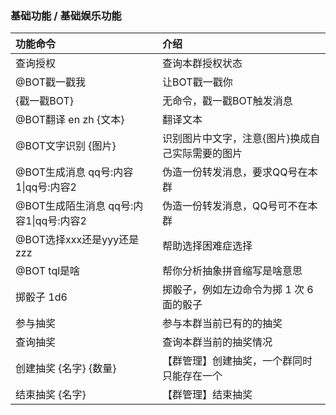 ### 基础功能 / 基础娱乐功能

| 功能命令                        | 介绍                        |
|:----------------------------|:--------------------------|
| 查询授权                        | 查询本群授权状态                  |
| @BOT戳一戳我                    | 让BOT戳一戳你                  |
| {戳一戳BOT}                    | 无命令，戳一戳BOT触发消息            |
| @BOT翻译 en zh {文本}           | 翻译文本                      |
| @BOT文字识别 {图片}               | 识别图片中文字，注意{图片}换成自己实际需要的图片 |
| @BOT生成消息 qq号:内容1\|qq号:内容2   | 伪造一份转发消息，要求QQ号在本群         |
| @BOT生成陌生消息 qq号:内容1\|qq号:内容2 | 伪造一份转发消息，QQ号可不在本群         |
| @BOT选择xxx还是yyy还是zzz         | 帮助选择困难症选择                 |
| @BOT tql是啥                  | 帮你分析抽象拼音缩写是啥意思            |
| 掷骰子 1d6                     | 掷骰子，例如左边命令为掷 1 次 6 面的骰子   |
| 参与抽奖                        | 参与本群当前已有的的抽奖              |
| 查询抽奖                        | 查询本群当前的抽奖情况               |
| 创建抽奖 {名字} {数量}              | 【群管理】创建抽奖，一个群同时只能存在一个     |
| 结束抽奖 {名字}                   | 【群管理】结束抽奖                 |